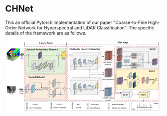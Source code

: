# CHNet
This an official Pytorch implementation of our paper "Coarse-to-Fine High-Order Network for Hyperspectral and LiDAR Classification". The specific details of the framework are as follows.

![image](https://github.com/RSIP-NJUPT/CHNet/blob/main/network.png)

